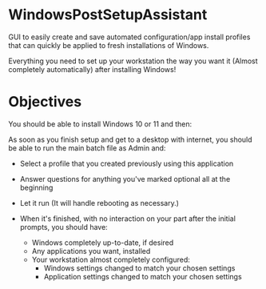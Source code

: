 # WindowsPostSetupAssistant
GUI to easily create and save automated configuration/app install profiles that can quickly be applied to fresh installations of Windows. 

Everything you need to set up your workstation the way you want it (Almost completely automatically) after installing Windows!

# Objectives
You should be able to install Windows 10 or 11 and then:

As soon as you finish setup and get to a desktop with internet, you should be able to run the main batch file as Admin and:

* Select a profile that you created previously using this application
* Answer questions for anything you've marked optional all at the beginning

* Let it run (It will handle rebooting as necessary.)

* When it's finished, with no interaction on your part after the initial prompts, you should have:
    * Windows completely up-to-date, if desired
    * Any applications you want, installed
    * Your workstation almost completely configured:
        * Windows settings changed to match your chosen settings
        * Application settings changed to match your chosen settings